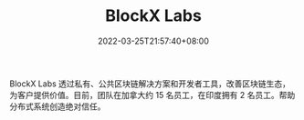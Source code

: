 ﻿---
weight: 
title: "BlockX Labs"
description: "BlockX Labs 透过私有、公共区块链解决方案和开发者工具，改善区块链生态，为客户提供价值"
date: 2022-03-25T21:57:40+08:00
lastmod: 2022-03-25T16:45:40+08:00
draft: false
authors: ["Metabd"]
featuredImage: "blockx-labs.jpg"
link: ""
tags: ["研究机构","BlockX Labs"]
categories: ["navigation"]
navigation: ["研究机构"]
lightgallery: true
toc: true
pinned: false
recommend: false
recommend1: false
---
BlockX Labs 透过私有、公共区块链解决方案和开发者工具，改善区块链生态，为客户提供价值。目前，团队在加拿大约 15 名员工，在印度拥有 2 名员工。帮助分布式系统创造绝对信任。
